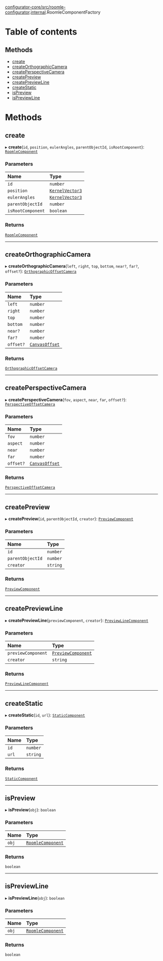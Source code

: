 [configurator-core/src/roomle-configurator](../modules/configurator_core_src_roomle_configurator.md).[internal](../modules/configurator_core_src_roomle_configurator._internal_.md).RoomleComponentFactory

# Table of contents

## Methods

- [create](configurator_core_src_roomle_configurator._internal_.RoomleComponentFactory.md#create)
- [createOrthographicCamera](configurator_core_src_roomle_configurator._internal_.RoomleComponentFactory.md#createorthographiccamera)
- [createPerspectiveCamera](configurator_core_src_roomle_configurator._internal_.RoomleComponentFactory.md#createperspectivecamera)
- [createPreview](configurator_core_src_roomle_configurator._internal_.RoomleComponentFactory.md#createpreview)
- [createPreviewLine](configurator_core_src_roomle_configurator._internal_.RoomleComponentFactory.md#createpreviewline)
- [createStatic](configurator_core_src_roomle_configurator._internal_.RoomleComponentFactory.md#createstatic)
- [isPreview](configurator_core_src_roomle_configurator._internal_.RoomleComponentFactory.md#ispreview)
- [isPreviewLine](configurator_core_src_roomle_configurator._internal_.RoomleComponentFactory.md#ispreviewline)

# Methods

## create

▸ **create**(`id`, `position`, `eulerAngles`, `parentObjectId`, `isRootComponent`): [`RoomleComponent`](configurator_core_src_roomle_configurator._internal_.RoomleComponent.md)

### Parameters

| Name | Type |
| :------ | :------ |
| `id` | `number` |
| `position` | [`KernelVector3`](typings_kernel.KernelVector3.md) |
| `eulerAngles` | [`KernelVector3`](typings_kernel.KernelVector3.md) |
| `parentObjectId` | `number` |
| `isRootComponent` | `boolean` |

### Returns

[`RoomleComponent`](configurator_core_src_roomle_configurator._internal_.RoomleComponent.md)

___

## createOrthographicCamera

▸ **createOrthographicCamera**(`left`, `right`, `top`, `bottom`, `near?`, `far?`, `offset?`): [`OrthographicOffsetCamera`](configurator_core_src_roomle_configurator._internal_.OrthographicOffsetCamera.md)

### Parameters

| Name | Type |
| :------ | :------ |
| `left` | `number` |
| `right` | `number` |
| `top` | `number` |
| `bottom` | `number` |
| `near?` | `number` |
| `far?` | `number` |
| `offset?` | [`CanvasOffset`](common_core_src_common_interfaces.CanvasOffset.md) |

### Returns

[`OrthographicOffsetCamera`](configurator_core_src_roomle_configurator._internal_.OrthographicOffsetCamera.md)

___

## createPerspectiveCamera

▸ **createPerspectiveCamera**(`fov`, `aspect`, `near`, `far`, `offset?`): [`PerspectiveOffsetCamera`](configurator_core_src_roomle_configurator._internal_.PerspectiveOffsetCamera.md)

### Parameters

| Name | Type |
| :------ | :------ |
| `fov` | `number` |
| `aspect` | `number` |
| `near` | `number` |
| `far` | `number` |
| `offset?` | [`CanvasOffset`](common_core_src_common_interfaces.CanvasOffset.md) |

### Returns

[`PerspectiveOffsetCamera`](configurator_core_src_roomle_configurator._internal_.PerspectiveOffsetCamera.md)

___

## createPreview

▸ **createPreview**(`id`, `parentObjectId`, `creator`): [`PreviewComponent`](configurator_core_src_roomle_configurator._internal_.PreviewComponent.md)

### Parameters

| Name | Type |
| :------ | :------ |
| `id` | `number` |
| `parentObjectId` | `number` |
| `creator` | `string` |

### Returns

[`PreviewComponent`](configurator_core_src_roomle_configurator._internal_.PreviewComponent.md)

___

## createPreviewLine

▸ **createPreviewLine**(`previewComponent`, `creator`): [`PreviewLineComponent`](configurator_core_src_roomle_configurator._internal_.PreviewLineComponent.md)

### Parameters

| Name | Type |
| :------ | :------ |
| `previewComponent` | [`PreviewComponent`](configurator_core_src_roomle_configurator._internal_.PreviewComponent.md) |
| `creator` | `string` |

### Returns

[`PreviewLineComponent`](configurator_core_src_roomle_configurator._internal_.PreviewLineComponent.md)

___

## createStatic

▸ **createStatic**(`id`, `url`): [`StaticComponent`](configurator_core_src_roomle_configurator._internal_.StaticComponent.md)

### Parameters

| Name | Type |
| :------ | :------ |
| `id` | `number` |
| `url` | `string` |

### Returns

[`StaticComponent`](configurator_core_src_roomle_configurator._internal_.StaticComponent.md)

___

## isPreview

▸ **isPreview**(`obj`): `boolean`

### Parameters

| Name | Type |
| :------ | :------ |
| `obj` | [`RoomleComponent`](configurator_core_src_roomle_configurator._internal_.RoomleComponent.md) |

### Returns

`boolean`

___

## isPreviewLine

▸ **isPreviewLine**(`obj`): `boolean`

### Parameters

| Name | Type |
| :------ | :------ |
| `obj` | [`RoomleComponent`](configurator_core_src_roomle_configurator._internal_.RoomleComponent.md) |

### Returns

`boolean`
